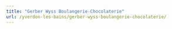 ```yaml
---
title: "Gerber Wyss Boulangerie-Chocolaterie"
url: /yverdon-les-bains/gerber-wyss-boulangerie-chocolaterie/
---
```

